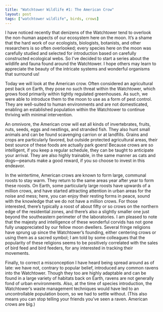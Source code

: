 ```yaml
---
title: "Watchtower Wildlife #1: The American Crow"
layout: post
tags: ["watchtower wildlife", birds, crows]
---
```


I have noticed recently that denizens of the Watchtower tend to overlook the non-human aspects of our ecosystem here on the moon. It’s a shame that the hard work of our ecologists, biologists, botanists, and other researchers is so often overlooked; every species here on the moon was carefully studied and selected for introduction based on carefully constructed ecological webs. So I’ve decided to start a series about the wildlife and fauna found around the Watchtower. I hope others may learn to appreciate the beauty of the intricate systems and wonderful organisms that surround us!

Today we will look at the American crow. Often considered an agricultural pest back on Earth, they pose no such threat within the Watchtower, which grows food primarily within tightly regulated greenhouses. As such, we were able to introduce them to the moon to use as a form of pest control. They are well-suited to human environments and are not domesticated, enabling an established population within the Watchtower to continue thriving with minimal intervention.

An omnivore, the American crow will eat all kinds of invertebrates, fruits, nuts, seeds, eggs and nestlings, and stranded fish. They also hunt small animals and can be found scavenging carrion or at landfills. Grains and crops are particularly favored, but outside protected agricultural areas, their best source of these foods are actually park goers! Because crows are so intelligent, if you keep a regular schedule, they can be taught to anticipate your arrival. They are also highly trainable, in the same manner as cats and dogs—peanuts make a good reward, if you so choose to invest in this endeavor.

In the wintertime, American crows are known to form large, communal roosts to stay warm. They return to the same areas year after year to form these roosts. On Earth, some particularly large roosts have upwards of a million crows, and have started attracting attention in urban areas for the noise and mess; here, you can enjoy their resting forms in peace, sound with the knowledge that we do not have a million crows. For those interested, there’s typically a roost of about fifty or so crows on the northern edge of the residential zones, and there’s also a slightly smaller one just beyond the southeastern perimeter of the laboratories.
I am pleased to note that the majesty and intelligence of these wonderful corvids has not gone fully unappreciated by our fellow moon dwellers. Several fringe religions have sprung up since the Watchtower’s founding, either centering crows or using them as a sacred symbol; I am told by some colleagues that the popularity of these religions seems to be positively correlated with the sales of bird feed and bird feeders, for any interested in tracking their movements.

Finally, to correct a misconception I have heard being spread around as of late: we have not, contrary to popular belief, introduced any common ravens into the Watchtower. Though they too are highly adaptable and can be found in a large variety of habitats back on Earth, ravens are not generally fond of urban environments. Also, at the time of species introduction, the Watchtower’s waste management techniques would have led to an uncontrollable population boom, so we had to settle without. (This also means you can stop telling your friends you’ve seen a raven. American crows are big.)

